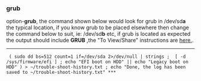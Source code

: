 ### grub

option-**grub**, the command shown below would look for grub in /dev/sd**a** the typical location, if you know grub to be placed elsewhere then change the command below to suit, ie: /dev/sd**b** etc, if grub is located as expected the output should include **GRUB** ,the "To View/Share" instructions are [here.](https://github.com/two-dogs/the-kennel/blob/master/to-share.md).

***
`
(
  sudo dd bs=512 count=1 if=/dev/sda 2>/dev/null | strings ; 
  [ -d /sys/firmware/efi ] ;
  echo "EFI boot on HDD" || echo "Legacy boot on HDD"
) > ~/trouble-shoot-history.txt ;
  echo "Done, the log has been saved to ~/trouble-shoot-history.txt"
***`
